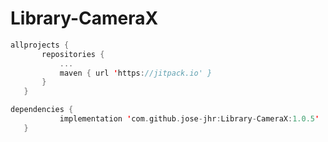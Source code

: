 # Library-CameraX

 ```kotlin
allprojects {
		repositories {
			...
			maven { url 'https://jitpack.io' }
		}
	}

 ```

 ```kotlin
dependencies {
	        implementation 'com.github.jose-jhr:Library-CameraX:1.0.5'
	}
 ```
